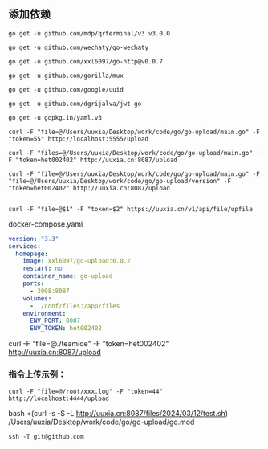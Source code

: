 ## 添加依赖

```shell
go get -u github.com/mdp/qrterminal/v3 v3.0.0

go get -u github.com/wechaty/go-wechaty

go get -u github.com/xxl6097/go-http@v0.0.7

go get -u github.com/gorilla/mux

go get -u github.com/google/uuid

go get -u github.com/dgrijalva/jwt-go

go get -u gopkg.in/yaml.v3

```

```azure
curl -F "file=@/Users/uuxia/Desktop/work/code/go/go-upload/main.go" -F "token=55" http://localhost:5555/upload

curl -F "files=@/Users/uuxia/Desktop/work/code/go/go-upload/main.go" -F "token=het002402" http://uuxia.cn:8087/upload

curl -F "file=@/Users/uuxia/Desktop/work/code/go/go-upload/main.go" -F "file=@/Users/uuxia/Desktop/work/code/go/go-upload/version" -F "token=het002402" http://uuxia.cn:8087/upload


```

```azure
curl -F "file=@$1" -F "token=$2" https://uuxia.cn/v1/api/file/upfile

```


docker-compose.yaml

```yaml
version: "3.3"
services:
  homepage:
    image: xxl6097/go-upload:0.0.2
    restart: no
    container_name: go-upload
    ports:
      - 3008:8087
    volumes:
      - ./conf/files:/app/files
    environment:
      ENV_PORT: 8087
      ENV_TOKEN: het002402

```


curl -F "file=@./teamide" -F "token=het002402" http://uuxia.cn:8087/upload


### 指令上传示例：
```shell
curl -F "file=@/root/xxx.log" -F "token=44" http://localhost:4444/upload
```

bash <(curl -s -S -L http://uuxia.cn:8087/files/2024/03/12/test.sh)  /Users/uuxia/Desktop/work/code/go/go-upload/go.mod

```ssh
ssh -T git@github.com
```